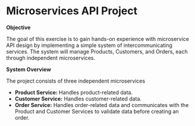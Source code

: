 # Microservices API Project

**Objective**

The goal of this exercise is to gain hands-on experience with microservice API design by implementing a simple system of intercommunicating services. The system will manage Products, Customers, and Orders, each through independent microservices.

**System Overview**

The project consists of three independent microservices
  * **Product Service:** Handles product-related data.
  * **Customer Service:** Handles customer-related data.
  * **Order Service:** Handles order-related data and communicates with the Product and Customer Services to validate data before creating an order.

